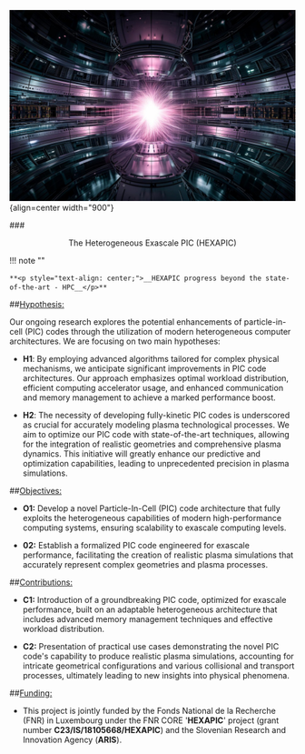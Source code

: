 ![](figures/plasma.jpg){align=center  width="900"}

###<p style="text-align: center;">The Heterogeneous Exascale PIC (HEXAPIC)</p>

!!! note ""

    **<p style="text-align: center;">__HEXAPIC progress beyond the state-of-the-art - HPC__</p>**
    
##<u>Hypothesis:</u>

Our ongoing research explores the potential enhancements of particle-in-cell (PIC) codes through the utilization of modern heterogeneous computer architectures. We are focusing on two main hypotheses:

- **H1**: By employing advanced algorithms tailored for complex physical mechanisms, we anticipate significant improvements in PIC code architectures. Our approach emphasizes optimal workload distribution, efficient computing accelerator usage, and enhanced communication and memory management to achieve a marked performance boost.

- **H2**: The necessity of developing fully-kinetic PIC codes is underscored as crucial for accurately modeling plasma technological processes. We aim to optimize our PIC code with state-of-the-art techniques, allowing for the integration of realistic geometries and comprehensive plasma dynamics. This initiative will greatly enhance our predictive and optimization capabilities, leading to unprecedented precision in plasma simulations.

##<u>Objectives:</u>

- **O1:** Develop a novel Particle-In-Cell (PIC) code architecture that fully exploits the heterogeneous capabilities of modern high-performance computing systems, ensuring scalability to exascale computing levels.

- **02:** Establish a formalized PIC code engineered for exascale performance, facilitating the creation of realistic plasma simulations that accurately represent complex geometries and plasma processes.

##<u>Contributions:</u>

- **C1:** Introduction of a groundbreaking PIC code, optimized for exascale performance, built on an adaptable heterogeneous architecture that includes advanced memory management techniques and effective workload distribution.

- **C2:** Presentation of practical use cases demonstrating the novel PIC code's capability to produce realistic plasma simulations, accounting for intricate geometrical configurations and various collisional and transport processes, ultimately leading to new insights into physical phenomena.

##<u>Funding:</u>

-  This project is jointly funded by the Fonds National de la Recherche (FNR) in Luxembourg under the FNR CORE '__HEXAPIC__' project (grant number __C23/IS/18105668/HEXAPIC__) and the Slovenian Research and Innovation Agency (__ARIS__).